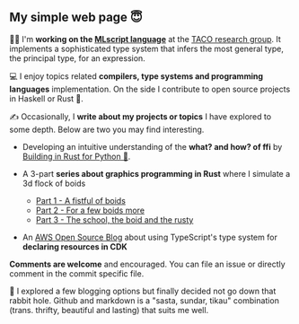 ## My simple web page 😇

🧑‍🎓 I'm **working on the [MLscript language](https://github.com/hkust-taco/mlscript/)** at the [TACO research group](https://www.cse.ust.hk/~parreaux/). It implements a sophisticated type system that infers the most general type, the principal type, for an expression.

💻 I enjoy topics related **compilers, type systems and programming languages** implementation. On the side I contribute to open source projects in Haskell or Rust 🦀.

✍️ Occasionally, I **write about my projects or topics** I have explored to some depth. Below are two you may find interesting.

* Developing an intuitive understanding of the **what? and how? of ffi** by [Building in Rust for Python 🔗](./tales-from-ffi.md).

* A 3-part **series about graphics programming in Rust** where I simulate a 3d flock of boids
    * [Part 1 - A fistful of boids](./a-fistful-of-boids.md)
    * [Part 2 - For a few boids more](./for-a-few-boids-more.md)
    * [Part 3 - The school, the boid and the rusty](./the-school-the-boid-and-the-rusty.md)

* An [AWS Open Source Blog](https://aws.amazon.com/blogs/opensource/using-strong-typing-practices-to-declare-a-large-number-of-resources-with-aws-cdk/) about using TypeScript's type system for **declaring resources in CDK**

**Comments are welcome** and encouraged. You can file an issue or directly comment in the commit specific file.

🎨 I explored a few blogging options but finally decided not go down that rabbit hole. Github and markdown is a "sasta, sundar, tikau" combination (trans. thrifty, beautiful and lasting) that suits me well.
